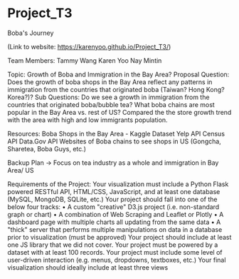 # Project_T3

Boba's Journey

(Link to website: https://karenyoo.github.io/Project_T3/)

Team Members: Tammy Wang Karen Yoo Nay Mintin

Topic: Growth of Boba and Immigration in the Bay Area? Proposal Question: Does the growth of boba shops in the Bay Area reflect any patterns in immigration from the countries that originated boba (Taiwan? Hong Kong? Korea?)? Sub Questions: Do we see a growth in immigration from the countries that originated boba/bubble tea? What boba chains are most popular in the Bay Area vs. rest of US? Compared the the store growth trend with the area with high and low immigrants population.

Resources: Boba Shops in the Bay Area - Kaggle Dataset Yelp API Census API Data.Gov API Websites of Boba chains to see shops in US (Gongcha, Sharetea, Boba Guys, etc.)

Backup Plan → Focus on tea industry as a whole and immigration in Bay Area/ US

Requirements of the Project: Your visualization must include a Python Flask powered RESTful API, HTML/CSS, JavaScript, and at least one database (MySQL, MongoDB, SQLite, etc.) Your project should fall into one of the below four tracks: • A custom "creative" D3.js project (i.e. non-standard graph or chart) • A combination of Web Scraping and Leaflet or Plotly • A dashboard page with multiple charts all updating from the same data • A "thick" server that performs multiple manipulations on data in a database prior to visualization (must be approved) Your project should include at least one JS library that we did not cover. Your project must be powered by a dataset with at least 100 records. Your project must include some level of user-driven interaction (e.g. menus, dropdowns, textboxes, etc.) Your final visualization should ideally include at least three views
